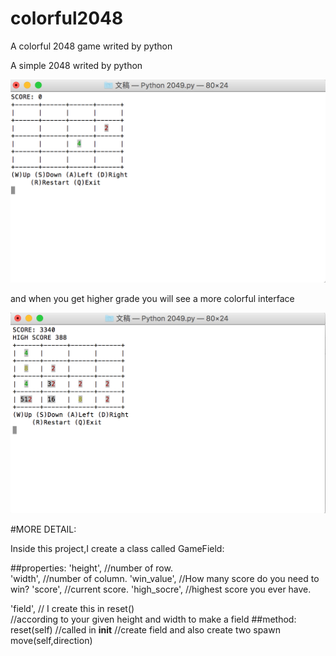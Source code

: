 # colorful2048
A colorful 2048 game writed by python

A simple 2048 writed by python

![image](https://raw.githubusercontent.com/liuyuxuan123/colorful2048/master/picture%20review/colorful2048_description1.png)

and when you get higher grade you will see a more colorful interface 

![image](https://raw.githubusercontent.com/liuyuxuan123/colorful2048/master/picture%20review/colorful2048_description2.png)


#MORE DETAIL:

Inside this project,I create a class called GameField:

##properties:
'height',                     //number of row.  
'width',                      //number of column. 
'win_value',                  //How many score do you need to win? 
'score',                      //current score.
'high_socre',                 //highest score you ever have. 
                                                            
'field',                      // I create this in reset()   
                              //according to your given height and width to make a field 
##method:
  reset(self)                 //called in __init__ 
                              //create field and also create two spawn 
  move(self,direction)
